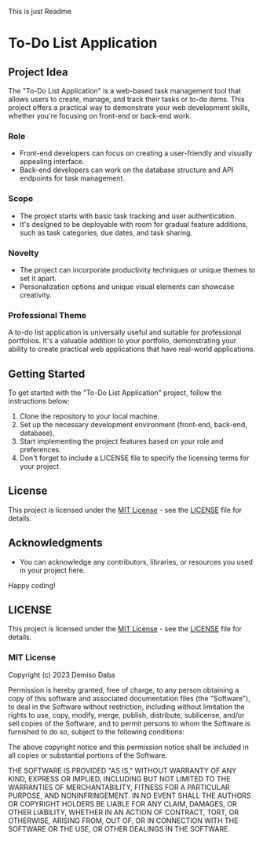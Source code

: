 This is just Readme
# To-Do List Application

## Project Idea

The "To-Do List Application" is a web-based task management tool that allows users to create, manage, and track their tasks or to-do items. This project offers a practical way to demonstrate your web development skills, whether you're focusing on front-end or back-end work.

### Role

- Front-end developers can focus on creating a user-friendly and visually appealing interface.
- Back-end developers can work on the database structure and API endpoints for task management.

### Scope

- The project starts with basic task tracking and user authentication.
- It's designed to be deployable with room for gradual feature additions, such as task categories, due dates, and task sharing.

### Novelty

- The project can incorporate productivity techniques or unique themes to set it apart.
- Personalization options and unique visual elements can showcase creativity.

### Professional Theme

A to-do list application is universally useful and suitable for professional portfolios. It's a valuable addition to your portfolio, demonstrating your ability to create practical web applications that have real-world applications.

## Getting Started

To get started with the "To-Do List Application" project, follow the instructions below:

1. Clone the repository to your local machine.
2. Set up the necessary development environment (front-end, back-end, database).
3. Start implementing the project features based on your role and preferences.
4. Don't forget to include a LICENSE file to specify the licensing terms for your project.

## License

This project is licensed under the [MIT License](LICENSE) - see the [LICENSE](LICENSE) file for details.

## Acknowledgments

* You can acknowledge any contributors, libraries, or resources you used in your project here.

Happy coding!









## LICENSE

This project is licensed under the [MIT License](LICENSE) - see the [LICENSE](LICENSE) file for details.

### MIT License

Copyright (c) 2023 Demiso Daba

Permission is hereby granted, free of charge, to any person obtaining a copy of this software and associated documentation files (the "Software"), to deal in the Software without restriction, including without limitation the rights to use, copy, modify, merge, publish, distribute, sublicense, and/or sell copies of the Software, and to permit persons to whom the Software is furnished to do so, subject to the following conditions:

The above copyright notice and this permission notice shall be included in all copies or substantial portions of the Software.

THE SOFTWARE IS PROVIDED "AS IS," WITHOUT WARRANTY OF ANY KIND, EXPRESS OR IMPLIED, INCLUDING BUT NOT LIMITED TO THE WARRANTIES OF MERCHANTABILITY, FITNESS FOR A PARTICULAR PURPOSE, AND NONINFRINGEMENT. IN NO EVENT SHALL THE AUTHORS OR COPYRIGHT HOLDERS BE LIABLE FOR ANY CLAIM, DAMAGES, OR OTHER LIABILITY, WHETHER IN AN ACTION OF CONTRACT, TORT, OR OTHERWISE, ARISING FROM, OUT OF, OR IN CONNECTION WITH THE SOFTWARE OR THE USE, OR OTHER DEALINGS IN THE SOFTWARE.

